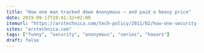 ```yaml
---
title: "How one man tracked down Anonymous — and paid a heavy price"
date: 2019-09-17T19:41:32+02:00
itemurl: "https://arstechnica.com/tech-policy/2011/02/how-one-security-firm-tracked-anonymousand-paid-a-heavy-price/"
sites: "arstechnica.com"
tags: ["funny", "security", "anonymous", "series", "haxors"]
draft: false
---
```


